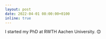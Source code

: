```yaml
---
layout: post
date: 2022-04-01 08:00:00+0100
inline: true
---
```


I started my PhD at RWTH Aachen University. :blush: